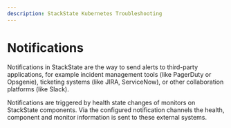 ```yaml
---
description: StackState Kubernetes Troubleshooting
---
```


# Notifications

Notifications in StackState are the way to send alerts to third-party applications, for example incident management tools (like PagerDuty or Opsgenie), ticketing systems (like JIRA, ServiceNow), or other collaboration platforms (like Slack).

Notifications are triggered by health state changes of monitors on StackState components. Via the configured notification channels the health, component and monitor information is sent to these external systems.
